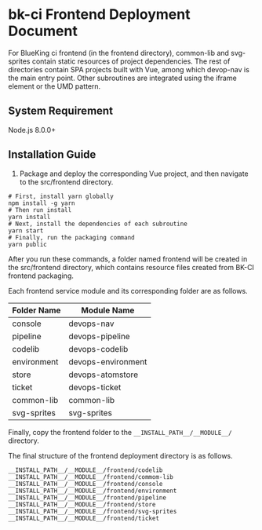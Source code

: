 # bk-ci Frontend Deployment Document

For BlueKing ci frontend (in the frontend directory), common-lib and svg-sprites contain static resources of project dependencies. The rest of directories contain SPA projects built with Vue, among which devop-nav is the main entry point. Other subroutines are integrated using the iframe element or the UMD pattern.

## System Requirement

Node.js 8.0.0+

## Installation Guide

1.	Package and deploy the corresponding Vue project, and then navigate to the src/frontend directory.

```
# First, install yarn globally
npm install -g yarn
# Then run install
yarn install
# Next, install the dependencies of each subroutine
yarn start
# Finally, run the packaging command
yarn public
```

After you run these commands, a folder named frontend will be created in the src/frontend directory, which contains resource files created from BK-CI frontend packaging.

Each frontend service module and its corresponding folder are as follows.

|   Folder Name   |   Module Name     |
| ------------ | ---------------- |
|  console |   devops-nav
|  pipeline |   devops-pipeline
|  codelib |   devops-codelib
|  environment |   devops-environment
|  store |   devops-atomstore
|  ticket |   devops-ticket
|   common-lib   |  common-lib |
|   svg-sprites   |  svg-sprites |

Finally, copy the frontend folder to the `__INSTALL_PATH__/__MODULE__/` directory.

The final structure of the frontend deployment directory is as follows.

```
__INSTALL_PATH__/__MODULE__/frontend/codelib
__INSTALL_PATH__/__MODULE__/frontend/commom-lib
__INSTALL_PATH__/__MODULE__/frontend/console
__INSTALL_PATH__/__MODULE__/frontend/environment
__INSTALL_PATH__/__MODULE__/frontend/pipeline
__INSTALL_PATH__/__MODULE__/frontend/store
__INSTALL_PATH__/__MODULE__/frontend/svg-sprites
__INSTALL_PATH__/__MODULE__/frontend/ticket
```
